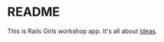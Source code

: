 # README

This is Rails Girls workshop app.
It's all about [Ideas](http://guides.railsgirls.com/app).
